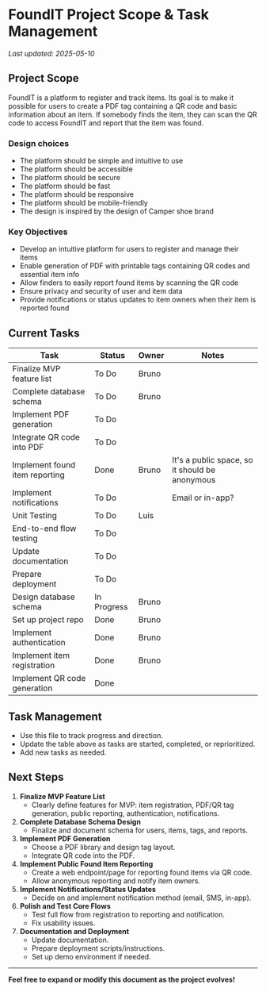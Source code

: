 # FoundIT Project Scope & Task Management

_Last updated: 2025-05-10_

## Project Scope

FoundIT is a platform to register and track items. Its goal is to make it possible for users to create a PDF tag containing a QR code and basic information about an item. If somebody finds the item, they can scan the QR code to access FoundIT and report that the item was found.

### Design choices

- The platform should be simple and intuitive to use
- The platform should be accessible
- The platform should be secure
- The platform should be fast
- The platform should be responsive
- The platform should be mobile-friendly
- The design is inspired by the design of Camper shoe brand

### Key Objectives
- Develop an intuitive platform for users to register and manage their items
- Enable generation of PDF with printable tags containing QR codes and essential item info
- Allow finders to easily report found items by scanning the QR code
- Ensure privacy and security of user and item data
- Provide notifications or status updates to item owners when their item is reported found

## Current Tasks

| Task                                   | Status      | Owner  | Notes                |
|---------------------------------------- |------------ |--------|----------------------|
| Finalize MVP feature list               | To Do       | Bruno  |                      |
| Complete database schema                | To Do       | Bruno  |                      |
| Implement PDF generation                | To Do       |        |                      |
| Integrate QR code into PDF              | To Do       |        |                      |
| Implement found item reporting          | Done        | Bruno  | It's a public space, so it should be anonymous |
| Implement notifications                 | To Do       |        | Email or in-app?     |
| Unit Testing                            | To Do       | Luis   |                      |
| End-to-end flow testing                 | To Do       |        |                      |
| Update documentation                    | To Do       |        |                      |
| Prepare deployment                      | To Do       |        |                      |
| Design database schema                  | In Progress | Bruno  |                      |
| Set up project repo                     | Done        | Bruno  |                      |
| Implement authentication                | Done        | Bruno  |                      |
| Implement item registration             | Done        | Bruno  |                      |
| Implement QR code generation            | Done        |        |                      |

## Task Management
- Use this file to track progress and direction.
- Update the table above as tasks are started, completed, or reprioritized.
- Add new tasks as needed.

## Next Steps

1. **Finalize MVP Feature List**
    - Clearly define features for MVP: item registration, PDF/QR tag generation, public reporting, authentication, notifications.
2. **Complete Database Schema Design**
    - Finalize and document schema for users, items, tags, and reports.
3. **Implement PDF Generation**
    - Choose a PDF library and design tag layout.
    - Integrate QR code into the PDF.
4. **Implement Public Found Item Reporting**
    - Create a web endpoint/page for reporting found items via QR code.
    - Allow anonymous reporting and notify item owners.
5. **Implement Notifications/Status Updates**
    - Decide on and implement notification method (email, SMS, in-app).
6. **Polish and Test Core Flows**
    - Test full flow from registration to reporting and notification.
    - Fix usability issues.
7. **Documentation and Deployment**
    - Update documentation.
    - Prepare deployment scripts/instructions.
    - Set up demo environment if needed.

---

**Feel free to expand or modify this document as the project evolves!**
